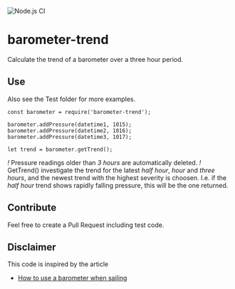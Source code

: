 ![Node.js CI](https://github.com/oyve/barometer-trend/workflows/Node.js%20CI/badge.svg)
# barometer-trend
Calculate the trend of a barometer over a three hour period.

## Use
Also see the Test folder for more examples.

```
const barometer = require('barometer-trend');

barometer.addPressure(datetime1, 1015);
barometer.addPressure(datetime2, 1016);
barometer.addPressure(datetime3, 1017);

let trend = barometer.getTrend();
```

*!* Pressure readings older than *3 hours* are automatically deleted.
*!* GetTrend() investigate the trend for the latest *half hour*, *hour* and *three hours*, and the newest trend with the highest severity is choosen. I.e. if the *half hour* trend shows rapidly falling pressure, this will be the one returned.

## Contribute
Feel free to create a Pull Request including test code.

## Disclaimer
This code is inspired by the article
- [How to use a barometer when sailing](https://www.jollyparrot.co.uk/blog/how-to-use-barometer-when-sailing)